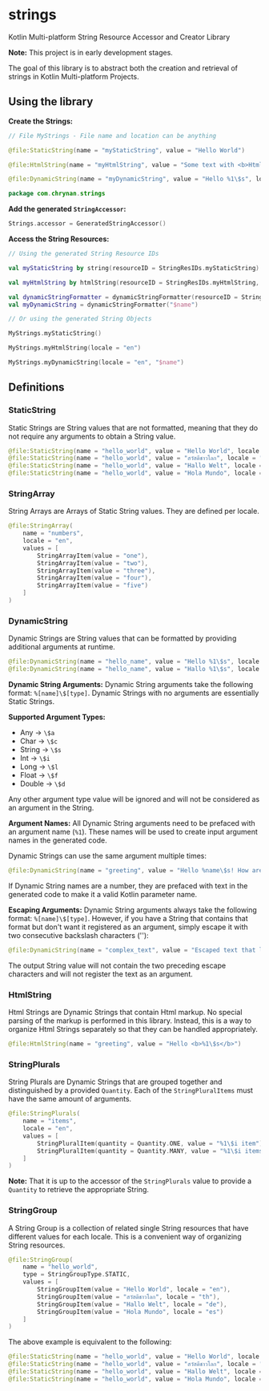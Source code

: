 # strings
Kotlin Multi-platform String Resource Accessor and Creator Library

**Note:** This project is in early development stages.

The goal of this library is to abstract both the creation and retrieval of strings in Kotlin Multi-platform Projects.

## Using the library

**Create the Strings:**

```kotlin
// File MyStrings - File name and location can be anything

@file:StaticString(name = "myStaticString", value = "Hello World")

@file:HtmlString(name = "myHtmlString", value = "Some text with <b>Html</b> elements.", locale = "en")

@file:DynamicString(name = "myDynamicString", value = "Hello %1\$s", locale = "en")

package com.chrynan.strings
```

**Add the generated `StringAccessor`:**

```kotlin
Strings.accessor = GeneratedStringAccessor()
```

**Access the String Resources:**
```kotlin
// Using the generated String Resource IDs

val myStaticString by string(resourceID = StringResIDs.myStaticString)

val myHtmlString by htmlString(resourceID = StringResIDs.myHtmlString, locale = "en")

val dynamicStringFormatter = dynamicStringFormatter(resourceID = StringResIDs.myDynamicString, locale = "en")
val myDynamicString = dynamicStringFormatter("$name")

// Or using the generated String Objects

MyStrings.myStaticString()

MyStrings.myHtmlString(locale = "en")

MyStrings.myDynamicString(locale = "en", "$name")
```

## Definitions

### StaticString
Static Strings are String values that are not formatted, meaning that they do not require any arguments to obtain a String value.

```kotlin
@file:StaticString(name = "hello_world", value = "Hello World", locale = "en")
@file:StaticString(name = "hello_world", value = "สวัสดีชาวโลก", locale = "th")
@file:StaticString(name = "hello_world", value = "Hallo Welt", locale = "de")
@file:StaticString(name = "hello_world", value = "Hola Mundo", locale = "es")
```

### StringArray
String Arrays are Arrays of Static String values. They are defined per locale.

```kotlin
@file:StringArray(
    name = "numbers",
    locale = "en",
    values = [
        StringArrayItem(value = "one"),
        StringArrayItem(value = "two"),
        StringArrayItem(value = "three"),
        StringArrayItem(value = "four"),
        StringArrayItem(value = "five")
    ]
)
```

### DynamicString
Dynamic Strings are String values that can be formatted by providing additional arguments at runtime. 

```kotlin
@file:DynamicString(name = "hello_name", value = "Hello %1\$s", locale = "en")
@file:DynamicString(name = "hello_name", value = "Hallo %1\$s", locale = "de")
```

**Dynamic String Arguments:**
Dynamic String arguments take the following format: `%[name]\$[type]`. Dynamic Strings with no arguments are essentially Static Strings.

**Supported Argument Types:**
* Any -> `\$a`
* Char -> `\$c`
* String -> `\$s`
* Int -> `\$i`
* Long -> `\$l`
* Float -> `\$f`
* Double -> `\$d`

Any other argument type value will be ignored and will not be considered as an argument in the String.

**Argument Names:**
All Dynamic String arguments need to be prefaced with an argument name (`%1`). These names will be used to create input argument names in the generated code.

Dynamic Strings can use the same argument multiple times:
```kotlin
@file:DynamicString(name = "greeting", value = "Hello %name\$s! How are you %name\$s?")
```

If Dynamic String names are a number, they are prefaced with text in the generated code to make it a valid Kotlin parameter name.

**Escaping Arguments:**
Dynamic String arguments always take the following format: `%[name]\$[type]`. However, if you have a String that contains that format but don't want it registered as an argument, simply escape it with two consecutive backslash characters ('\'):
```kotlin
@file:DynamicString(name = "complex_text", value = "Escaped text that looks like this: \\%a\$s.")
```

The output String value will not contain the two preceding escape characters and will not register the text as an argument.

### HtmlString
Html Strings are Dynamic Strings that contain Html markup. No special parsing of the markup is performed in this library. Instead, this is a way to organize Html Strings separately so that they can be handled appropriately.

```kotlin
@file:HtmlString(name = "greeting", value = "Hello <b>%1\$s</b>")
```
### StringPlurals
String Plurals are Dynamic Strings that are grouped together and distinguished by a provided `Quantity`. Each of the `StringPluralItems` must have the same amount of arguments.

```kotlin
@file:StringPlurals(
    name = "items",
    locale = "en",
    values = [
        StringPluralItem(quantity = Quantity.ONE, value = "%1\$i item"),
        StringPluralItem(quantity = Quantity.MANY, value = "%1\$i items")
    ]
)
```

**Note:** That it is up to the accessor of the `StringPlurals` value to provide a `Quantity` to retrieve the appropriate String.

### StringGroup
A String Group is a collection of related single String resources that have different values for each locale. This is a convenient way of organizing String resources.

```kotlin
@file:StringGroup(
    name = "hello_world",
    type = StringGroupType.STATIC,
    values = [
        StringGroupItem(value = "Hello World", locale = "en"),
        StringGroupItem(value = "สวัสดีชาวโลก", locale = "th"),
        StringGroupItem(value = "Hallo Welt", locale = "de"),
        StringGroupItem(value = "Hola Mundo", locale = "es")
    ]
)
```

The above example is equivalent to the following:
```kotlin
@file:StaticString(name = "hello_world", value = "Hello World", locale = "en")
@file:StaticString(name = "hello_world", value = "สวัสดีชาวโลก", locale = "th")
@file:StaticString(name = "hello_world", value = "Hallo Welt", locale = "de")
@file:StaticString(name = "hello_world", value = "Hola Mundo", locale = "es")
```
